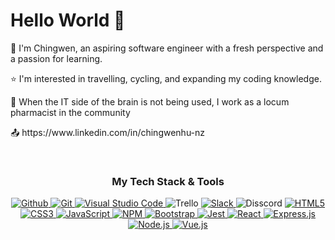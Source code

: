 <!-- Intro -->


<h1> Hello World 👋 </h1>
<p> 🚀 I'm Chingwen, an aspiring software engineer with a fresh perspective and a passion for learning. </p>
<p> ⭐️ I'm interested in travelling, cycling, and expanding my coding knowledge. </p>
<p> 💊 When the IT side of the brain is not being used, I work as a locum pharmacist in the community </p>
<p> 📤 https://www.linkedin.com/in/chingwenhu-nz </p>
<br>

<h3 align="center">My Tech Stack & Tools </h3>

<p align="center">
      <a href="https://github.com/subarashii-huch09" target="_blank"><img alt="Github" src="https://img.shields.io/badge/subarashiihuch09-%23121011.svg?style=for-the-badge&logo=github&logoColor=white">
      </a>
      <a href="https://img.shields.io/badge/git-%23F05033.svg?style=for-the-badge&logo=git&logoColor=white" target="_blank"><img alt="Git"  src="https://img.shields.io/badge/git-%23F05033.svg?style=for-the-badge&logo=git&logoColor=white">
      </a>
      <a href=" https://img.shields.io/badge/-Visual%20Studio%20Code-23A9F2?style=flat-square&logo=Visual%20Studio%20Code&logoColor=white" target="_blank"><img  alt="Visual Studio Code" src="https://img.shields.io/badge/Visual%20Studio%20Code-0078d7.svg?style=for-the-badge&logo=visual-studio-code&logoColor=white">
      </a>
      </a>
      <a hreft="https://img.shields.io/badge/-Trello-0079BF?style=flat-square&logo=Trello&logoColor=white" target="_blank"><img alt="Trello" src="https://img.shields.io/badge/Trello-%23026AA7.svg?style=for-the-badge&logo=Trello&logoColor=white">
      </a>
      <a href="https://img.shields.io/badge/-Slack-E01563?style=flat-square&logo=Slack&logoColor=white" target="_blank"><img alt="Slack" src="https://img.shields.io/badge/Slack-4A154B?style=for-the-badge&logo=slack&logoColor=white">
      </a>
      <a hreft="https://img.shields.io/badge/Discord-7289DA?style=for-the-badge&logo=discord&logoColor=white" target="_blank"><img alt="Disscord" src ="https://img.shields.io/badge/Discord-7289DA?style=for-the-badge&logo=discord&logoColor=white">
      </a>
      <a href="https://img.shields.io/badge/-HTML5-E34F26?style=flat-square&logo=HTML5&logoColor=white" target="_blank"><img alt="HTML5" src="https://img.shields.io/badge/html5-%23E34F26.svg?style=for-the-badge&logo=html5&logoColor=white">
      </a>
      <a href="https://img.shields.io/badge/-CSS3-1572B6?style=flat-square&logo=CSS3&logoColor=white" target="_blank"><img alt="CSS3"  src="https://img.shields.io/badge/css3-%231572B6.svg?style=for-the-badge&logo=css3&logoColor=white">
      </a>
      <a href="https://github.com/ShahriarShafin?tab=repositories" target="_blank"><img alt="JavaScript" src="https://img.shields.io/badge/javascript-%23323330.svg?style=for-the-badge&logo=javascript&logoColor=%23F7DF1E">
      </a>
      <a href="https://img.shields.io/badge/-NPM-CB3837?style=flat-square&logo=NPM&logoColor=white" target="_blank"><img alt="NPM" src="https://img.shields.io/badge/NPM-%23000000.svg?style=for-the-badge&logo=npm&logoColor=white">
      </a>
      <a href="https://img.shields.io/badge/Bootstrap-563D7C?style=for-the-badge&logo=bootstrap&logoColor=white" target="_blank"><img alt="Bootstrap" src ="https://img.shields.io/badge/bootstrap-%23563D7C.svg?style=for-the-badge&logo=bootstrap&logoColor=white">
      </a>
      <a href="https://img.shields.io/badge/Jest-323330?style=for-the-badge&logo=Jest&logoColor=white" target="_blank"><img alt="Jest" src ="https://img.shields.io/badge/Jest-323330?style=for-the-badge&logo=Jest&logoColor=white">
      </a>
      <a href="https://img.shields.io/badge/React-20232A?style=for-the-badge&logo=react&logoColor=61DAFB" target="_blank"><img alt="React" src ="https://img.shields.io/badge/React-20232A?style=for-the-badge&logo=react&logoColor=61DAFB">
      </a>
      <a href="https://img.shields.io/badge/Express.js-404D59?style=for-the-badge" target="_blank"><img alt="Express.js" src ="https://img.shields.io/badge/Express.js-404D59?style=for-the-badge">
      </a>
      </a>
      <a href="https://img.shields.io/badge/Node.js-43853D?style=for-the-badge&logo=node.js&logoColor=white" target="_blank"><img alt="Node.js" src ="https://img.shields.io/badge/Node.js-43853D?style=for-the-badge&logo=node.js&logoColor=white">
      </a>
      <a href='https://img.shields.io/badge/Vue.js-35495E?style=for-the-badge&logo=vuedotjs&logoColor=4FC08D' target="_blank"><img alt="Vue.js" src="https://img.shields.io/badge/Vue.js-35495E?style=for-the-badge&logo=vuedotjs&logoColor=4FC08D">  
      </a>
      
      	
</p>

<br>




<!--
**subarashii-huch09/subarashii-huch09** is a ✨ _special_ ✨ repository because its `README.md` (this file) appears on your GitHub profile.
-->
